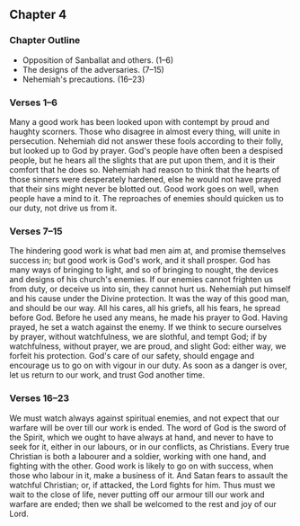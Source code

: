 ## Chapter 4

### Chapter Outline

- Opposition of Sanballat and others. (1–6)
- The designs of the adversaries. (7–15)
- Nehemiah's precautions. (16–23)

### Verses 1–6

Many a good work has been looked upon with contempt by proud and haughty scorners. Those who disagree in almost every thing, will unite in persecution. Nehemiah did not answer these fools according to their folly, but looked up to God by prayer. God's people have often been a despised people, but he hears all the slights that are put upon them, and it is their comfort that he does so. Nehemiah had reason to think that the hearts of those sinners were desperately hardened, else he would not have prayed that their sins might never be blotted out. Good work goes on well, when people have a mind to it. The reproaches of enemies should quicken us to our duty, not drive us from it.

### Verses 7–15

The hindering good work is what bad men aim at, and promise themselves success in; but good work is God's work, and it shall prosper. God has many ways of bringing to light, and so of bringing to nought, the devices and designs of his church's enemies. If our enemies cannot frighten us from duty, or deceive us into sin, they cannot hurt us. Nehemiah put himself and his cause under the Divine protection. It was the way of this good man, and should be our way. All his cares, all his griefs, all his fears, he spread before God. Before he used any means, he made his prayer to God. Having prayed, he set a watch against the enemy. If we think to secure ourselves by prayer, without watchfulness, we are slothful, and tempt God; if by watchfulness, without prayer, we are proud, and slight God: either way, we forfeit his protection. God's care of our safety, should engage and encourage us to go on with vigour in our duty. As soon as a danger is over, let us return to our work, and trust God another time.

### Verses 16–23

We must watch always against spiritual enemies, and not expect that our warfare will be over till our work is ended. The word of God is the sword of the Spirit, which we ought to have always at hand, and never to have to seek for it, either in our labours, or in our conflicts, as Christians. Every true Christian is both a labourer and a soldier, working with one hand, and fighting with the other. Good work is likely to go on with success, when those who labour in it, make a business of it. And Satan fears to assault the watchful Christian; or, if attacked, the Lord fights for him. Thus must we wait to the close of life, never putting off our armour till our work and warfare are ended; then we shall be welcomed to the rest and joy of our Lord.

